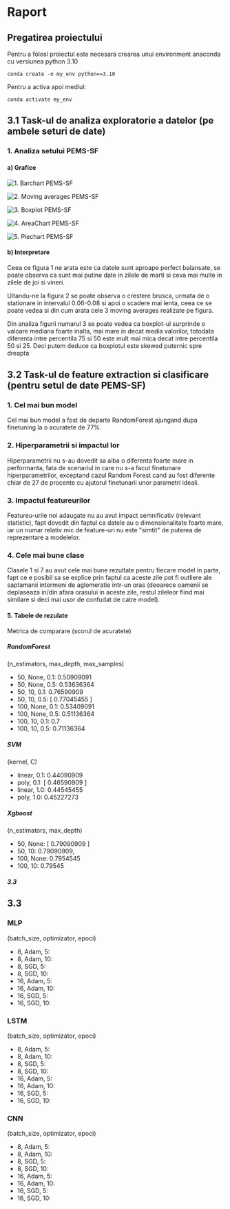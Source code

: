 # Raport

## Pregatirea proiectului

Pentru a folosi proiectul este necesara crearea unui environment anaconda cu versiunea python 3.10

```commandline
conda create -n my_env python==3.10
```

Pentru a activa apoi mediul:

```
conda activate my_env
```
## 3.1 Task-ul de analiza exploratorie a datelor (pe ambele seturi de date)

### 1. Analiza setului PEMS-SF

#### a) Grafice 

![1. Barchart PEMS-SF](data/images/barchart_PEMS-SF.png "1. Barchart PEMS-SF")

![2. Moving averages PEMS-SF](data/images/moving_averages.png "2. Moving averages PEMS-SF")

![3. Boxplot PEMS-SF](data/images/boxplot.png "3. Boxplot PEMS-SF")

![4. AreaChart PEMS-SF](data/images/area_chart.png "4. AreaChart PEMS-SF")

![5. Piechart PEMS-SF](data/images/piechart.png "5. Piechart PEMS-SF")

#### b) Interpretare

Ceea ce figura 1 ne arata este ca datele sunt aproape perfect balansate, se poate observa ca sunt mai putine date in zilele de marti si ceva mai multe in zilele de joi si vineri.

Uitandu-ne la figura 2 se poate observa o crestere brusca, urmata de o stationare in intervalul 0.06-0.08 si apoi o scadere mai lenta, ceea ce se poate vedea si din cum arata cele 3 moving averages realizate pe figura. 

Din analiza figurii numarul 3 se poate vedea ca boxplot-ul surprinde o valoare mediana foarte inalta, mai mare in decat media valorilor, totodata diferenta intre percentila 75 si 50 este mult mai mica decat intre percentila 50 si 25. Deci putem deduce ca boxplotul este skewed puternic spre dreapta

## 3.2 Task-ul de feature extraction si clasificare (pentru setul de date PEMS-SF)

### 1. Cel mai bun model

Cel mai bun model a fost de departe RandomForest ajungand dupa finetuning la o acuratete de 77%.

### 2. Hiperparametrii si impactul lor

Hiperparametrii nu s-au dovedit sa aiba o diferenta foarte mare in performanta, fata de scenariul in care nu s-a facut finetunare hiperparametrilor, exceptand cazul Random Forest cand au fost diferente chiar de 27 de procente cu ajutorul finetunarii unor parametri ideali.

### 3. Impactul featureurilor

Featureu-urile noi adaugate nu au avut impact semnificativ (relevant statistic), fapt dovedit din faptul ca datele au o dimensionalitate foarte mare, iar un numar relativ mic de feature-uri nu este "simtit" de puterea de reprezentare a modelelor.

### 4. Cele mai bune clase

Clasele 1 si 7 au avut cele mai bune rezultate pentru fiecare model in parte, fapt ce e posibil sa se explice prin faptul ca aceste zile pot fi outliere ale saptamanii intermeni de aglomeratie intr-un oras (deoarece oamenii se deplaseaza in/din afara orasului in aceste zile, restul zileleor fiind mai similare si deci mai usor de confudat de catre model).

#### 5. Tabele de rezulate

Metrica de comparare (scorul de acuratete)

##### RandomForest
(n_estimators, max_depth, max_samples)
- 50, None, 0.1: 0.50909091
- 50, None, 0.5: 0.53636364
- 50, 10, 0.1: 0.76590909
- 50, 10, 0.5: [ 0.77045455 ]
- 100, None, 0.1: 0.53409091
- 100, None, 0.5: 0.51136364
- 100, 10, 0.1: 0.7
- 100, 10, 0.5: 0.71136364

##### SVM
(kernel, C)
- linear, 0.1: 0.44090909
- poly, 0.1: [ 0.46590909 ]
- linear, 1.0: 0.44545455
- poly, 1.0: 0.45227273

##### Xgboost

(n_estimators, max_depth)
- 50, None: [ 0.79090909 ]
- 50, 10: 0.79090909,
- 100, None: 0.7954545
- 100, 10: 0.79545

##### 3.3

## 3.3

### MLP

(batch_size, optimizator, epoci)
- 8, Adam, 5: 
- 8, Adam, 10: 
- 8, SGD, 5: 
- 8, SGD, 10: 
- 16, Adam, 5: 
- 16, Adam, 10: 
- 16, SGD, 5:
- 16, SGD, 10:

### LSTM

(batch_size, optimizator, epoci)
- 8, Adam, 5: 
- 8, Adam, 10:
- 8, SGD, 5:
- 8, SGD, 10:
- 16, Adam, 5:
- 16, Adam, 10:
- 16, SGD, 5:
- 16, SGD, 10:

### CNN

(batch_size, optimizator, epoci)
- 8, Adam, 5: 
- 8, Adam, 10:
- 8, SGD, 5:
- 8, SGD, 10:
- 16, Adam, 5:
- 16, Adam, 10:
- 16, SGD, 5:
- 16, SGD, 10:
